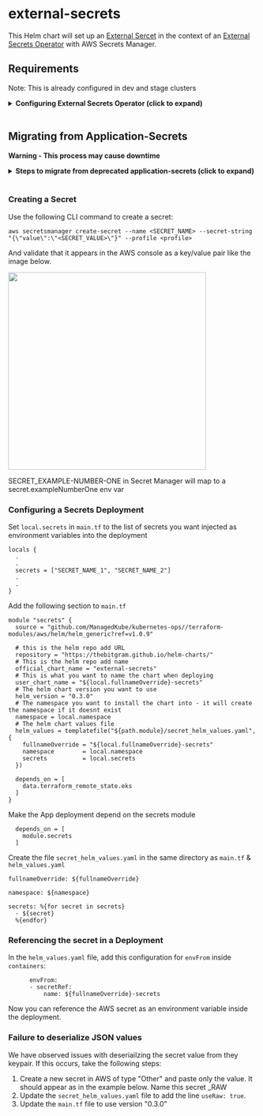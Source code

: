 # external-secrets

This Helm chart will set up an [External Sercet](https://external-secrets.io/v0.6.0-rc1/api/externalsecret/) in the context of an [External Secrets Operator](https://github.com/external-secrets/external-secrets) with AWS Secrets Manager.

## Requirements
Note: This is already configured in dev and stage clusters
<details>
    <summary><b>Configuring External Secrets Operator (click to expand)</b></summary>

1. Install the [External Secrets Operator Helm Chart](https://external-secrets.io/v0.6.0-rc1/guides/getting-started/#installing-with-helm) to the cluster.
  - External-secrets runs within your Kubernetes cluster as a deployment resource. It utilizes CustomResourceDefinitions to configure access to secret providers through SecretStore resources and manages Kubernetes secret resources with ExternalSecret resources.
2. Create a generic secret with our AWS credentials
  - This secret is needed for the Cluster Secret Store to access our AWS Secrets Manager
    ```
    apiVersion: v1
    kind: Secret
    metadata:
      name: awssm-secret
      namespace: app
    type: Opaque
    data:
      AWS_ACCESS_KEY_ID: <base64 encoded key>
      AWS_SECRET_ACCESS_KEY: <base64 encoded secret key>
    ```
3. Create a [Cluster Secret Store](https://external-secrets.io/v0.6.0-rc1/api/clustersecretstore/)
  - The ClusterSecretStore is a cluster scoped SecretStore that can be referenced by all ExternalSecrets from all namespaces. Use it to offer a central gateway to your secret backend.
    ```
    apiVersion: external-secrets.io/v1beta1
    kind: ClusterSecretStore
    metadata:
      name: aws-secrets
    spec:
      provider:
        aws:
          service: SecretsManager
          region: us-east-1
          auth:
            # Getting the accessKeyID and secretAccessKey from an already created Kubernetes Secret
            secretRef:
              accessKeyIDSecretRef:
                name: awssm-secret
                namespace: app
                key: AWS_ACCESS_KEY_ID
              secretAccessKeySecretRef:
                name: awssm-secret
                namespace: app
                key: AWS_SECRET_ACCESS_KEY

    status:
      # Standard condition schema
      conditions:
      # SecretStore ready condition indicates the given store is in ready
      # state and able to referenced by ExternalSecrets
      # If the `status` of this condition is `False`, ExternalSecret controllers
      # should prevent attempts to fetch secrets
      - type: Ready
        status: "False"
        reason: "ConfigError"
        message: "SecretStore validation failed"
        lastTransitionTime: "2019-08-12T12:33:02Z"
  ```
  ```js
  function logSomething(something) {
    console.log('Something', something);
  }
  ```
</details>

<br />

## Migrating from Application-Secrets
**Warning - This process may cause downtime**
<details>
    <summary><b>Steps to migrate from deprecated application-secrets (click to expand)</b></summary>

1. Make a PR to update the secrets module defined in main.tf
 - Change the `official_chart_name` from `application-secrets` to `external-secrets`
2. Update the secret values in AWS Secrets Manager from a string to be keypair with the key value
    1. <img src=https://user-images.githubusercontent.com/93568025/192052794-0c80027e-687a-48e8-bd11-233ac3bff6f1.png width=200/>
    2. <img src=https://user-images.githubusercontent.com/93568025/192052675-c315a253-2cc8-481f-b90c-c8c15ebc4d99.png width=200/>
    3. <img src=https://user-images.githubusercontent.com/93568025/192052686-f65fa1b9-8835-488d-aba5-ef5dbf293252.png width=200/>
    4. <img src=https://user-images.githubusercontent.com/93568025/192052692-a4385d1f-0f1c-4e63-ab9b-021bffca6262.png width=400/>
3. Merge the PR from step 1 to deploy the changes
  ```js
  function logSomething(something) {
    console.log('Something', something);
  }
  ```
</details>

<br />

### Creating a Secret
Use the following CLI command to create a secret:
```
aws secretsmanager create-secret --name <SECRET_NAME> --secret-string "{\"value\":\"<SECRET_VALUE>\"}" --profile <profile>
```
And validate that it appears in the AWS console as a key/value pair like the image below.

<img src=https://user-images.githubusercontent.com/93568025/192052692-a4385d1f-0f1c-4e63-ab9b-021bffca6262.png width=400/>

SECRET_EXAMPLE-NUMBER-ONE in Secret Manager will map to a secret.exampleNumberOne env var

### Configuring a Secrets Deployment
Set `local.secrets` in `main.tf` to the list of secrets you want injected as environment variables into the deployment
```
locals {
  .
  .
  secrets = ["SECRET_NAME_1", "SECRET_NAME_2"]
  .
  .
}
```

Add the following section to `main.tf`
```
module "secrets" {
  source = "github.com/ManagedKube/kubernetes-ops//terraform-modules/aws/helm/helm_generic?ref=v1.0.9"

  # this is the helm repo add URL
  repository = "https://thebitgram.github.io/helm-charts/"
  # This is the helm repo add name
  official_chart_name = "external-secrets"
  # This is what you want to name the chart when deploying
  user_chart_name = "${local.fullnameOverride}-secrets"
  # The helm chart version you want to use
  helm_version = "0.3.0"
  # The namespace you want to install the chart into - it will create the namespace if it doesnt exist
  namespace = local.namespace
  # The helm chart values file
  helm_values = templatefile("${path.module}/secret_helm_values.yaml", {
    fullnameOverride = "${local.fullnameOverride}-secrets"
    namespace        = local.namespace
    secrets          = local.secrets
  })

  depends_on = [
    data.terraform_remote_state.eks
  ]
}
```

Make the App deployment depend on the secrets module
```
  depends_on = [
    module.secrets
  ]
```

Create the file `secret_helm_values.yaml` in the same directory as `main.tf` & `helm_values.yaml`
```
fullnameOverride: ${fullnameOverride}

namespace: ${namespace}

secrets: %{for secret in secrets}
  - ${secret}
  %{endfor}

```

### Referencing the secret in a Deployment
In the `helm_values.yaml` file, add this configuration for `envFrom` inside `containers`:
```
      envFrom:
      - secretRef:
          name: ${fullnameOverride}-secrets
```

Now you can reference the AWS secret as an environment variable inside the deployment.


### Failure to deserialize JSON values
We have observed issues with deseriailzing the secret value from they keypair. If this occurs, take the following steps:

1. Create a new secret in AWS of type "Other" and paste only the value. It should appear as in the example below. Name this secret <secret-name>_RAW
2. Update the `secret_helm_values.yaml` file to add the line `useRaw: true`.
3. Update the `main.tf` file to use version "0.3.0"
